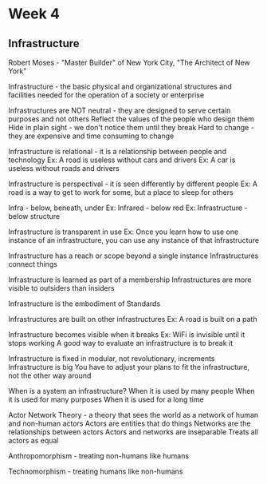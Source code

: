 # Week 4

## Infrastructure

Robert Moses - "Master Builder" of New York City, "The Architect of New York"

Infrastructure - the basic physical and organizational structures and facilities needed for the operation of a society or enterprise

Infrastructures are NOT neutral - they are designed to serve certain purposes and not others
    Reflect the values of the people who design them
    Hide in plain sight - we don't notice them until they break
    Hard to change - they are expensive and time consuming to change

Infrastructure is relational - it is a relationship between people and technology
    Ex: A road is useless without cars and drivers
    Ex: A car is useless without roads and drivers

Infrastructure is perspectival - it is seen differently by different people
    Ex: A road is a way to get to work for some, but a place to sleep for others

Infra - below, beneath, under
    Ex: Infrared - below red
    Ex: Infrastructure - below structure

Infrastructure is transparent in use
    Ex: Once you learn how to use one instance of an infrastructure, you can use any instance of that infrastructure

Infrastructure has a reach or scope beyond a single instance
    Infrastructures connect things

Infrastructure is learned as part of a membership
    Infrastructures are more visible to outsiders than insiders

Infrastructure is the embodiment of Standards

Infrastructures are built on other infrastructures
    Ex: A road is built on a path

Infrastructure becomes visible when it breaks
    Ex: WiFi is invisible until it stops working
    A good way to evaluate an infrastructure is to break it

Infrastructure is fixed in modular, not revolutionary, increments
    Infrastructure is big
    You have to adjust your plans to fit the infrastructure, not the other way around

When is a system an infrastructure?
    When it is used by many people
    When it is used for many purposes
    When it is used for a long time

Actor Network Theory - a theory that sees the world as a network of human and non-human actors
    Actors are entities that do things
    Networks are the relationships between actors
    Actors and networks are inseparable
    Treats all actors as equal

Anthropomorphism - treating non-humans like humans

Technomorphism - treating humans like non-humans